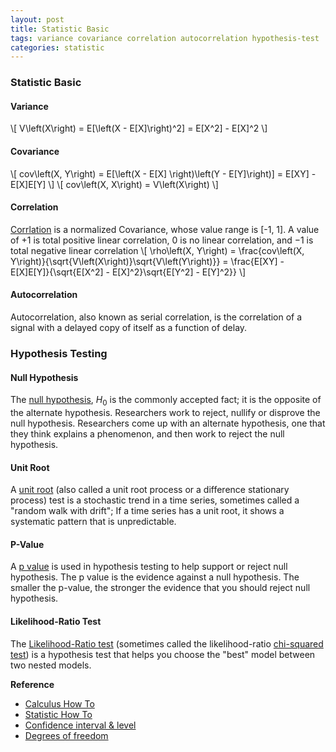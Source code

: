```yaml
---
layout: post
title: Statistic Basic
tags: variance covariance correlation autocorrelation hypothesis-test
categories: statistic
---
```


### Statistic Basic

#### Variance
\\[
V\left(X\right) = E[\left(X - E[X]\right)^2] = E[X^2] - E[X]^2
\\]

#### Covariance
\\[
cov\left(X, Y\right) = E[\left(X - E[X] \right)\left(Y - E[Y]\right)] = E[XY] - E[X]E[Y]
\\]
\\[
cov\left(X, X\right) = V\left(X\right)
\\]

#### Correlation
[Corrlation](https://en.wikipedia.org/wiki/Pearson_correlation_coefficient) is a normalized Covariance, whose value range is [-1, 1]. A value of +1 is total positive linear correlation, 0 is no linear correlation, and −1 is total negative linear correlation
\\[
\rho\left(X, Y\right) = \frac{cov\left(X, Y\right)}{\sqrt{V\left(X\right)}\sqrt{V\left(Y\right)}} = \frac{E[XY] - E[X]E[Y]}{\sqrt{E[X^2] - E[X]^2}\sqrt{E[Y^2] - E[Y]^2}}
\\]

#### Autocorrelation 
Autocorrelation, also known as serial correlation, is the correlation of a signal with a delayed copy of itself as a function of delay.

### Hypothesis Testing

#### Null Hypothesis
The [null hypothesis](https://www.statisticshowto.com/probability-and-statistics/null-hypothesis/), $H_0$ is the commonly accepted fact; it is the opposite of the alternate hypothesis. Researchers work to reject, nullify or disprove the null hypothesis. Researchers come up with an alternate hypothesis, one that they think explains a phenomenon, and then work to reject the null hypothesis.

#### Unit Root
A [unit root](https://www.statisticshowto.com/unit-root/) (also called a unit root process or a difference stationary process) test is a stochastic trend in a time series, sometimes called a "random walk with drift"; If a time series has a unit root, it shows a systematic pattern that is unpredictable.

#### P-Value
A [p value](https://www.statisticshowto.com/p-value/) is used in hypothesis testing to help support or reject null hypothesis. The p value is the evidence against a null hypothesis. The smaller the p-value, the stronger the evidence that you should reject null hypothesis. 

#### Likelihood-Ratio Test
The [Likelihood-Ratio test](https://www.statisticshowto.com/likelihood-ratio-tests/) (sometimes called the likelihood-ratio [chi-squared test](https://en.wikipedia.org/wiki/Chi-squared_test)) is a hypothesis test that helps you choose the "best" model between two nested models.


**Reference**
* [Calculus How To](https://calculushowto.com/)
* [Statistic How To](https://www.statisticshowto.com/)
* [Confidence interval & level](https://www.statisticshowto.com/probability-and-statistics/confidence-interval/)
* [Degrees of freedom](https://www.statisticshowto.com/probability-and-statistics/hypothesis-testing/degrees-of-freedom/)